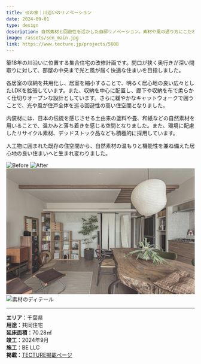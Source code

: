 ```yaml
---
title: 巛の家｜川沿いのリノベーション
date: 2024-09-01
type: design
description: 自然素材と回遊性を活かした自邸リノベーション。素材や風の通り方にこだわった設計です。
image: /assets/sen_main.jpg
link: https://www.tecture.jp/projects/5608
---
```


築18年の川沿いに位置する集合住宅の改修計画です。間口が狭く奥行きが深い間取りに対して、部屋の中央まで光と風が届く快適な住まいを目指しました。

各居室の収納を共用化し、居室を縮小することで、明るく居心地の良い広々としたLDKを拡張しています。また、収納を中心に配置し、廊下や収納を布で柔らかく仕切りオープンな設計としています。さらに緩やかなキャットウォークで囲うことで、光や風が住戸全体を巡る回遊性の高い住空間となりました。

内装材には、日本の伝統を感じさせる土由来の塗料や畳、和紙などの自然素材を用いることで、温かみと落ち着きを感じる空間となりました。また、環境に配慮したリサイクル素材、デッドストック品なども積極的に採用しています。

人工物に囲まれた既存の住空間から、自然素材の温もりと機能性を兼ね備えた居心地の良い住まいへと生まれ変わりました。

<div class="grid md:grid-cols-2 gap-4 my-8">
  <img src="/assets/sen_before.jpg" alt="Before" class="rounded">
  <img src="/assets/sen_after.jpg" alt="After" class="rounded">
  <img src="/assets/sen_ldk.jpg" alt="LDKの様子" class="rounded">
  <img src="/assets/sen_material.jpg" alt="素材のディテール" class="rounded">
</div>

---

**エリア**：千葉県  
**用途**：共同住宅  
**延床面積**：70.28㎡  
**竣工**：2024年9月  
**施工**：BE LLC  
**掲載**：[TECTURE掲載ページ](https://www.tecture.jp/projects/5608)
